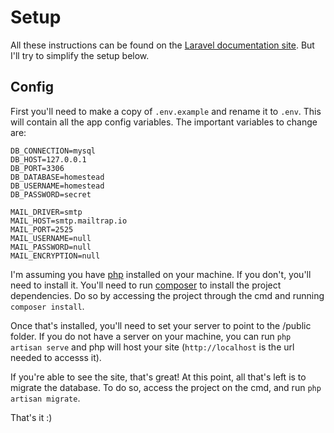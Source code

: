 # Setup
All these instructions can be found on the <a href="https://laravel.com/docs/5.5">Laravel documentation site</a>. But I'll try to simplify the setup below.

## Config
First you'll need to make a copy of `.env.example` and rename it to `.env`. This will contain all the app config variables. The important variables to change are:

```
DB_CONNECTION=mysql
DB_HOST=127.0.0.1
DB_PORT=3306
DB_DATABASE=homestead
DB_USERNAME=homestead
DB_PASSWORD=secret

MAIL_DRIVER=smtp
MAIL_HOST=smtp.mailtrap.io
MAIL_PORT=2525
MAIL_USERNAME=null
MAIL_PASSWORD=null
MAIL_ENCRYPTION=null
```

I'm assuming you have <a href="http://php.net/">php</a> installed on your machine. If you don't, you'll need to install it. You'll need to run <a href="https://getcomposer.org/">composer</a> to install the project dependencies. Do so by accessing the project through the cmd and running `composer install`.

Once that's installed, you'll need to set your server to point to the /public folder. If you do not have a server on your machine, you can run `php artisan serve` and php will host your site (`http://localhost` is the url needed to accesss it).

If you're able to see the site, that's great!  At this point, all that's left is to migrate the database. To do so, access the project on the cmd, and run `php artisan migrate`.

That's it :)